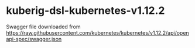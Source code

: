 # kuberig-dsl-kubernetes-v1.12.2

Swagger file downloaded from https://raw.githubusercontent.com/kubernetes/kubernetes/v1.12.2/api/openapi-spec/swagger.json
